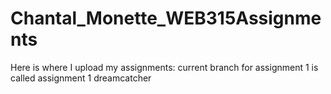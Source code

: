 # Chantal_Monette_WEB315Assignments

Here is where I upload my assignments: 
current branch for assignment 1 is called assignment 1 dreamcatcher

